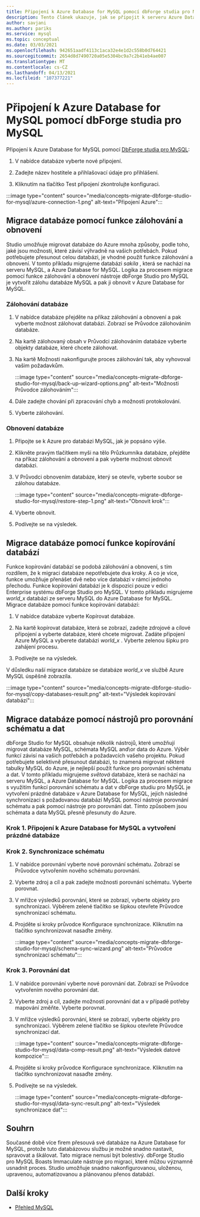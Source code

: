 ```yaml
---
title: Připojení k Azure Database for MySQL pomocí dbForge studia pro MySQL
description: Tento článek ukazuje, jak se připojit k serveru Azure Database for MySQL přes dbForge Studio pro MySQL.
author: savjani
ms.author: pariks
ms.service: mysql
ms.topic: conceptual
ms.date: 03/03/2021
ms.openlocfilehash: 942651aadf4113c1aca32e4e1d2c558b0d764421
ms.sourcegitcommit: 2654d8d7490720a05e5304bc9a7c2b41eb4ae007
ms.translationtype: MT
ms.contentlocale: cs-CZ
ms.lasthandoff: 04/13/2021
ms.locfileid: "107377221"
---
```

# <a name="connect-to-azure-database-for-mysql-using-dbforge-studio-for-mysql"></a>Připojení k Azure Database for MySQL pomocí dbForge studia pro MySQL

Připojení k Azure Database for MySQL pomocí [DbForge studia pro MySQL](https://www.devart.com/dbforge/mysql/studio/):

1. V nabídce databáze vyberte nové připojení.

2. Zadejte název hostitele a přihlašovací údaje pro přihlášení.

3. Kliknutím na tlačítko Test připojení zkontrolujte konfiguraci.

:::image type="content" source="media/concepts-migrate-dbforge-studio-for-mysql/azure-connection-1.png" alt-text="Připojení Azure":::

## <a name="migrate-a-database-using-the-backup-and-restore-functionality"></a>Migrace databáze pomocí funkce zálohování a obnovení

Studio umožňuje migrovat databáze do Azure mnoha způsoby, podle toho, jaké jsou možnosti, které závisí výhradně na vašich potřebách. Pokud potřebujete přesunout celou databázi, je vhodné použít funkce zálohování a obnovení. V tomto příkladu migrujeme databázi *sakila* , která se nachází na serveru MySQL, a Azure Database for MySQL. Logika za procesem migrace pomocí funkce zálohování a obnovení nástroje dbForge Studio pro MySQL je vytvořit zálohu databáze MySQL a pak ji obnovit v Azure Database for MySQL.

### <a name="back-up-the-database"></a>Zálohování databáze

1. V nabídce databáze přejděte na příkaz zálohování a obnovení a pak vyberte možnost zálohovat databázi. Zobrazí se Průvodce zálohováním databáze.

2. Na kartě zálohovaný obsah v Průvodci zálohováním databáze vyberte objekty databáze, které chcete zálohovat.

3. Na kartě Možnosti nakonfigurujte proces zálohování tak, aby vyhovoval vašim požadavkům.

    :::image type="content" source="media/concepts-migrate-dbforge-studio-for-mysql/back-up-wizard-options.png" alt-text="Možnosti Průvodce zálohováním":::

4. Dále zadejte chování při zpracování chyb a možnosti protokolování.

5. Vyberte zálohování.

### <a name="restore-the-database"></a>Obnovení databáze

1. Připojte se k Azure pro databázi MySQL, jak je popsáno výše.

2. Klikněte pravým tlačítkem myši na tělo Průzkumníka databáze, přejděte na příkaz zálohování a obnovení a pak vyberte možnost obnovit databázi.

3. V Průvodci obnovením databáze, který se otevře, vyberte soubor se zálohou databáze.

    :::image type="content" source="media/concepts-migrate-dbforge-studio-for-mysql/restore-step-1.png" alt-text="Obnovit krok":::

4. Vyberte obnovit.

5. Podívejte se na výsledek.

## <a name="migrate-a-database-using-the-copy-databases-functionality"></a>Migrace databáze pomocí funkce kopírování databází

Funkce kopírování databází se podobá zálohování a obnovení, s tím rozdílem, že k migraci databáze nepotřebujete dva kroky. A co je více, funkce umožňuje přenášet dvě nebo více databází v rámci jednoho přechodu. Funkce kopírování databází je k dispozici pouze v edici Enterprise systému dbForge Studio pro MySQL.
V tomto příkladu migrujeme *world_x* databázi ze serveru MySQL do Azure Database for MySQL.
Migrace databáze pomocí funkce kopírování databází:

1. V nabídce databáze vyberte Kopírovat databáze. 

2. Na kartě kopírovat databáze, která se zobrazí, zadejte zdrojové a cílové připojení a vyberte databáze, které chcete migrovat. Zadáte připojení Azure MySQL a vyberete databázi *world_x* . Vyberte zelenou šipku pro zahájení procesu.

3. Podívejte se na výsledek.

V důsledku naší migrace databáze se databáze *world_x* ve službě Azure MySQL úspěšně zobrazila.

:::image type="content" source="media/concepts-migrate-dbforge-studio-for-mysql/copy-databases-result.png" alt-text="Výsledek kopírování databází":::

## <a name="migrate-a-database-using-schema-and-data-compare-tools"></a>Migrace databáze pomocí nástrojů pro porovnání schématu a dat

dbForge Studio for MySQL obsahuje několik nástrojů, které umožňují migrovat databáze MySQL, schémata MySQL and\or data do Azure. Výběr funkcí závisí na vašich potřebách a požadavcích vašeho projektu. Pokud potřebujete selektivně přesunout databázi, to znamená migrovat některé tabulky MySQL do Azure, je nejlepší použít funkce pro porovnání schématu a dat.
V tomto příkladu migrujeme *světová* databáze, která se nachází na serveru MySQL, a Azure Database for MySQL. Logika za procesem migrace s využitím funkcí porovnání schématu a dat v dbForge studiu pro MySQL je vytvoření prázdné databáze v Azure Database for MySQL, jejich následné synchronizaci s požadovanou databází MySQL pomocí nástroje porovnání schématu a pak pomocí nástroje pro porovnání dat. Tímto způsobem jsou schémata a data MySQL přesně přesunuty do Azure.

### <a name="step-1-connect-to-azure-database-for-mysql-and-create-an-empty-database"></a>Krok 1. Připojení k Azure Database for MySQL a vytvoření prázdné databáze

### <a name="step-2-schema-synchronization"></a>Krok 2. Synchronizace schématu

1. V nabídce porovnání vyberte nové porovnání schématu.
Zobrazí se Průvodce vytvořením nového schématu porovnání.

2. Vyberte zdroj a cíl a pak zadejte možnosti porovnání schématu. Vyberte porovnat.

3. V mřížce výsledků porovnání, které se zobrazí, vyberte objekty pro synchronizaci. Výběrem zelené tlačítko se šipkou otevřete Průvodce synchronizací schématu.

4. Projděte si kroky průvodce Konfigurace synchronizace. Kliknutím na tlačítko synchronizovat nasaďte změny.

    :::image type="content" source="media/concepts-migrate-dbforge-studio-for-mysql/schema-sync-wizard.png" alt-text="Průvodce synchronizací schématu":::

### <a name="step-3-data-comparison"></a>Krok 3. Porovnání dat

1. V nabídce porovnání vyberte nové porovnání dat. Zobrazí se Průvodce vytvořením nového porovnání dat.

2. Vyberte zdroj a cíl, zadejte možnosti porovnání dat a v případě potřeby mapování změňte. Vyberte porovnat.

3. V mřížce výsledků porovnání, které se zobrazí, vyberte objekty pro synchronizaci. Výběrem zelené tlačítko se šipkou otevřete Průvodce synchronizací dat.

    :::image type="content" source="media/concepts-migrate-dbforge-studio-for-mysql/data-comp-result.png" alt-text="Výsledek datové kompozice":::

4. Projděte si kroky průvodce Konfigurace synchronizace. Kliknutím na tlačítko synchronizovat nasaďte změny.

5. Podívejte se na výsledek.

    :::image type="content" source="media/concepts-migrate-dbforge-studio-for-mysql/data-sync-result.png" alt-text="Výsledek synchronizace dat":::

## <a name="summary"></a>Souhrn

Současné době více firem přesouvá své databáze na Azure Database for MySQL, protože tuto databázovou službu je možné snadno nastavit, spravovat a škálovat. Tato migrace nemusí být bolestivý. dbForge Studio pro MySQL Boasts Immaculate nástroje pro migraci, které můžou významně usnadnit proces. Studio umožňuje snadno nakonfigurovanou, uloženou, upravenou, automatizovanou a plánovanou přenos databází.

## <a name="next-steps"></a>Další kroky
- [Přehled MySQL](overview.md)
